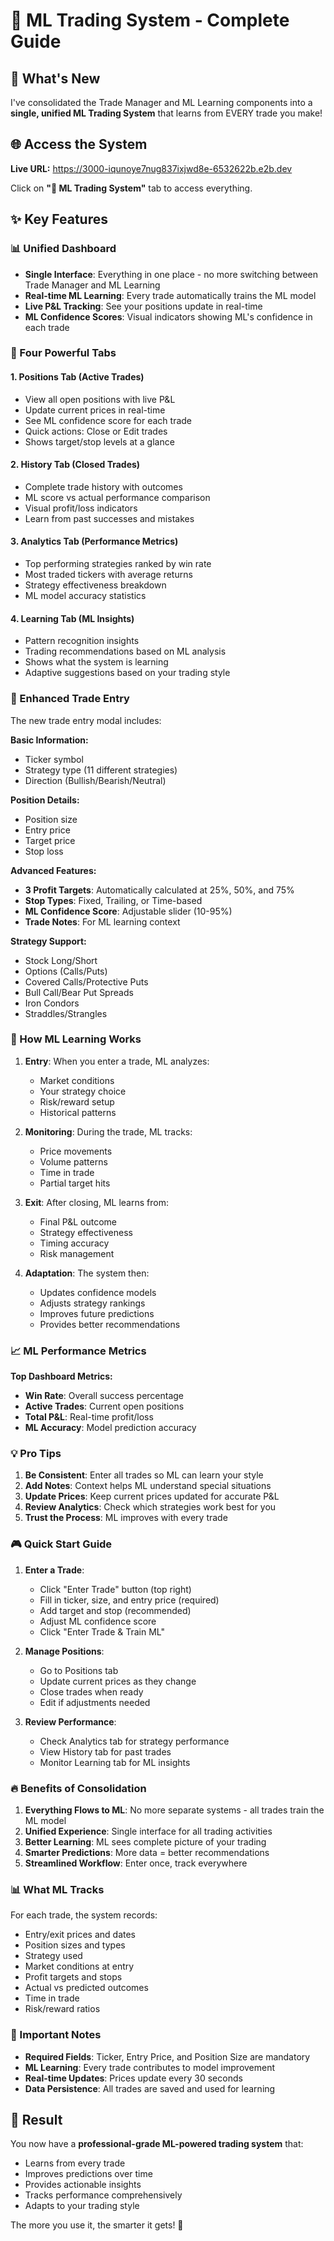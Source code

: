 # 🧠 ML Trading System - Complete Guide

## 🚀 What's New

I've consolidated the Trade Manager and ML Learning components into a **single, unified ML Trading System** that learns from EVERY trade you make!

## 🌐 Access the System

**Live URL:** https://3000-iqunoye7nug837ixjwd8e-6532622b.e2b.dev

Click on **"🧠 ML Trading System"** tab to access everything.

## ✨ Key Features

### 📊 Unified Dashboard
- **Single Interface**: Everything in one place - no more switching between Trade Manager and ML Learning
- **Real-time ML Learning**: Every trade automatically trains the ML model
- **Live P&L Tracking**: See your positions update in real-time
- **ML Confidence Scores**: Visual indicators showing ML's confidence in each trade

### 🎯 Four Powerful Tabs

#### 1. **Positions Tab** (Active Trades)
- View all open positions with live P&L
- Update current prices in real-time
- See ML confidence score for each trade
- Quick actions: Close or Edit trades
- Shows target/stop levels at a glance

#### 2. **History Tab** (Closed Trades)
- Complete trade history with outcomes
- ML score vs actual performance comparison
- Visual profit/loss indicators
- Learn from past successes and mistakes

#### 3. **Analytics Tab** (Performance Metrics)
- Top performing strategies ranked by win rate
- Most traded tickers with average returns
- Strategy effectiveness breakdown
- ML model accuracy statistics

#### 4. **Learning Tab** (ML Insights)
- Pattern recognition insights
- Trading recommendations based on ML analysis
- Shows what the system is learning
- Adaptive suggestions based on your trading style

### 📝 Enhanced Trade Entry

The new trade entry modal includes:

**Basic Information:**
- Ticker symbol
- Strategy type (11 different strategies)
- Direction (Bullish/Bearish/Neutral)

**Position Details:**
- Position size
- Entry price
- Target price
- Stop loss

**Advanced Features:**
- **3 Profit Targets**: Automatically calculated at 25%, 50%, and 75%
- **Stop Types**: Fixed, Trailing, or Time-based
- **ML Confidence Score**: Adjustable slider (10-95%)
- **Trade Notes**: For ML learning context

**Strategy Support:**
- Stock Long/Short
- Options (Calls/Puts)
- Covered Calls/Protective Puts
- Bull Call/Bear Put Spreads
- Iron Condors
- Straddles/Strangles

### 🤖 How ML Learning Works

1. **Entry**: When you enter a trade, ML analyzes:
   - Market conditions
   - Your strategy choice
   - Risk/reward setup
   - Historical patterns

2. **Monitoring**: During the trade, ML tracks:
   - Price movements
   - Volume patterns
   - Time in trade
   - Partial target hits

3. **Exit**: After closing, ML learns from:
   - Final P&L outcome
   - Strategy effectiveness
   - Timing accuracy
   - Risk management

4. **Adaptation**: The system then:
   - Updates confidence models
   - Adjusts strategy rankings
   - Improves future predictions
   - Provides better recommendations

### 📈 ML Performance Metrics

**Top Dashboard Metrics:**
- **Win Rate**: Overall success percentage
- **Active Trades**: Current open positions
- **Total P&L**: Real-time profit/loss
- **ML Accuracy**: Model prediction accuracy

### 💡 Pro Tips

1. **Be Consistent**: Enter all trades so ML can learn your style
2. **Add Notes**: Context helps ML understand special situations
3. **Update Prices**: Keep current prices updated for accurate P&L
4. **Review Analytics**: Check which strategies work best for you
5. **Trust the Process**: ML improves with every trade

### 🎮 Quick Start Guide

1. **Enter a Trade**:
   - Click "Enter Trade" button (top right)
   - Fill in ticker, size, and entry price (required)
   - Add target and stop (recommended)
   - Adjust ML confidence score
   - Click "Enter Trade & Train ML"

2. **Manage Positions**:
   - Go to Positions tab
   - Update current prices as they change
   - Close trades when ready
   - Edit if adjustments needed

3. **Review Performance**:
   - Check Analytics tab for strategy performance
   - View History tab for past trades
   - Monitor Learning tab for ML insights

### 🔥 Benefits of Consolidation

1. **Everything Flows to ML**: No more separate systems - all trades train the ML model
2. **Unified Experience**: Single interface for all trading activities
3. **Better Learning**: ML sees complete picture of your trading
4. **Smarter Predictions**: More data = better recommendations
5. **Streamlined Workflow**: Enter once, track everywhere

### 📊 What ML Tracks

For each trade, the system records:
- Entry/exit prices and dates
- Position sizes and types
- Strategy used
- Market conditions at entry
- Profit targets and stops
- Actual vs predicted outcomes
- Time in trade
- Risk/reward ratios

### 🚨 Important Notes

- **Required Fields**: Ticker, Entry Price, and Position Size are mandatory
- **ML Learning**: Every trade contributes to model improvement
- **Real-time Updates**: Prices update every 30 seconds
- **Data Persistence**: All trades are saved and used for learning

## 🎯 Result

You now have a **professional-grade ML-powered trading system** that:
- Learns from every trade
- Improves predictions over time
- Provides actionable insights
- Tracks performance comprehensively
- Adapts to your trading style

The more you use it, the smarter it gets! 🚀